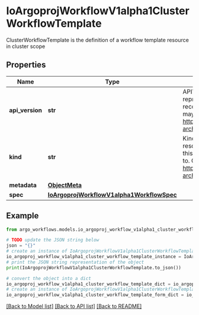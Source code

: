 # IoArgoprojWorkflowV1alpha1ClusterWorkflowTemplate

ClusterWorkflowTemplate is the definition of a workflow template resource in cluster scope

## Properties

Name | Type | Description | Notes
------------ | ------------- | ------------- | -------------
**api_version** | **str** | APIVersion defines the versioned schema of this representation of an object. Servers should convert recognized schemas to the latest internal value, and may reject unrecognized values. More info: https://git.io.k8s.community/contributors/devel/sig-architecture/api-conventions.md#resources | [optional] 
**kind** | **str** | Kind is a string value representing the REST resource this object represents. Servers may infer this from the endpoint the client submits requests to. Cannot be updated. In CamelCase. More info: https://git.io.k8s.community/contributors/devel/sig-architecture/api-conventions.md#types-kinds | [optional] 
**metadata** | [**ObjectMeta**](ObjectMeta.md) |  | 
**spec** | [**IoArgoprojWorkflowV1alpha1WorkflowSpec**](IoArgoprojWorkflowV1alpha1WorkflowSpec.md) |  | 

## Example

```python
from argo_workflows.models.io_argoproj_workflow_v1alpha1_cluster_workflow_template import IoArgoprojWorkflowV1alpha1ClusterWorkflowTemplate

# TODO update the JSON string below
json = "{}"
# create an instance of IoArgoprojWorkflowV1alpha1ClusterWorkflowTemplate from a JSON string
io_argoproj_workflow_v1alpha1_cluster_workflow_template_instance = IoArgoprojWorkflowV1alpha1ClusterWorkflowTemplate.from_json(json)
# print the JSON string representation of the object
print(IoArgoprojWorkflowV1alpha1ClusterWorkflowTemplate.to_json())

# convert the object into a dict
io_argoproj_workflow_v1alpha1_cluster_workflow_template_dict = io_argoproj_workflow_v1alpha1_cluster_workflow_template_instance.to_dict()
# create an instance of IoArgoprojWorkflowV1alpha1ClusterWorkflowTemplate from a dict
io_argoproj_workflow_v1alpha1_cluster_workflow_template_form_dict = io_argoproj_workflow_v1alpha1_cluster_workflow_template.from_dict(io_argoproj_workflow_v1alpha1_cluster_workflow_template_dict)
```
[[Back to Model list]](../README.md#documentation-for-models) [[Back to API list]](../README.md#documentation-for-api-endpoints) [[Back to README]](../README.md)


